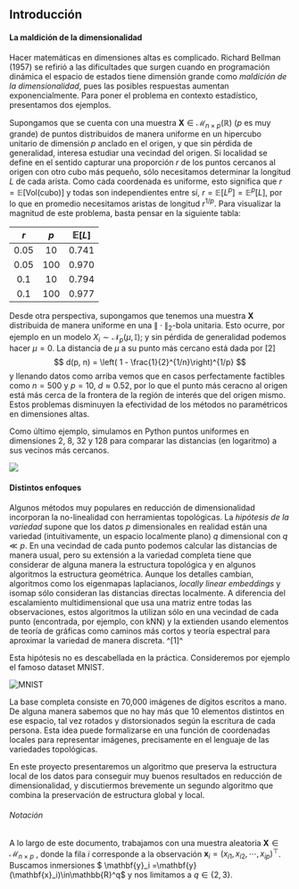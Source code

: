 ## Introducción

#### La maldición de la dimensionalidad

Hacer matemáticas en dimensiones altas es complicado. Richard Bellman (1957) se refirió a las dificultades que surgen cuando en programación dinámica el espacio de estados tiene dimensión grande como *maldición de la dimensionalidad*, pues las posibles respuestas aumentan exponencialmente.  Para poner el problema en contexto estadístico, presentamos dos ejemplos.

Supongamos que se cuenta con una muestra $\mathbf{X} \in \mathcal{M}_{n\times p}(\mathbb{R})$  ($p$ es muy grande) de puntos distribuidos de manera uniforme en un hipercubo unitario de dimensión $ p$ anclado en el origen, y que sin pérdida de generalidad, interesa estudiar una vecindad del origen. Si localidad se define en el sentido capturar una proporción $r$ de los puntos cercanos al origen con otro cubo más pequeño, sólo necesitamos determinar la longitud $L$ de cada arista. Como cada coordenada es uniforme, esto significa que $r = \mathbb{E}\left[\mathrm{Vol}(\mathrm{cubo})\right]$ y todas son independientes entre sí,  $r = \mathbb{E}[L^p] = \mathbb{E}^p[L]$, por lo que en promedio necesitamos aristas de longitud $r^{1/p}$. Para visualizar la magnitud de este problema,  basta pensar en la siguiente tabla:

| $r$  | $p$  | $\mathbb{E}[L]$ |
| :--: | :--: | :-------------: |
| 0.05 |  10  |      0.741      |
| 0.05 | 100  |      0.970      |
| 0.1  |  10  |      0.794      |
| 0.1  | 100  |      0.977      |

 Desde otra perspectiva, supongamos que tenemos una muestra $\mathbf{X}$ distribuida de manera uniforme en una $\|\cdot \|_2$-bola unitaria. Esto ocurre, por ejemplo en un modelo $X_i \sim \mathcal{N}_p(\mu, \mathbb{I})$; y sin pérdida de generalidad podemos hacer $\mu = 0$.  La distancia de $\mu$ a su punto más cercano está dada por [2]
$$
d(p, n) = \left( 1 - \frac{1}{2}^{1/n}\right)^{1/p}
$$
y llenando datos como arriba vemos que en casos perfectamente factibles como $n=500$ y $p=10$, $d \approx 0.52$, por lo que el punto más ceracno al origen está más cerca de la frontera de la región de interés que del origen mismo. Estos problemas disminuyen la efectividad de los métodos no paramétricos en dimensiones altas.

Como último ejemplo, simulamos en Python puntos uniformes en dimensiones 2, 8, 32 y 128 para comparar las distancias (en logaritmo) a sus vecinos más cercanos.

![](./img/densidades20nn.png)

#### Distintos enfoques 

Algunos métodos muy populares en reducción de dimensionalidad incorporan la no-linealidad con herramientas topológicas. La *hipótesis de la variedad* supone que los datos $p$ dimensionales en realidad están una variedad (intuitivamente, un espacio localmente plano) $q$  dimensional con $q\ll p$.  En una vecindad de cada punto podemos calcular las distancias de manera usual, pero su extensión a la variedad completa tiene que considerar de alguna manera la estructura topológica y en algunos algoritmos la estructura geométrica. Aunque los detalles cambian,  algoritmos como los eigenmapas laplacianos, *locally linear embeddings* y isomap sólo consideran las distancias directas localmente. A diferencia del escalamiento multidimensional que usa una matriz entre todas las observaciones, estos algoritmos la utilizan sólo en una vecindad de cada punto (encontrada, por ejemplo, con kNN) y la extienden usando elementos de teoría de gráficas como caminos más cortos y teoría espectral para aproximar la variedad de manera discreta. ^[1]^ 

Esta hipótesis no es descabellada en la práctica. Consideremos por ejemplo el famoso dataset MNIST. 

![MNIST](./img/mnist.jpg)

La base completa consiste en 70,000 imágenes de dígitos escritos a mano. De alguna manera sabemos que no hay más que 10 elementos distintos en ese espacio, tal vez rotados y distorsionados según la escritura de cada persona. Esta idea puede formalizarse en una función de coordenadas locales para representar imágenes, precisamente en el lenguaje de las variedades topológicas. 

En este proyecto presentaremos un algoritmo que preserva la estructura local de los datos para conseguir muy buenos resultados en reducción de dimensionalidad, y discutiermos brevemente un segundo algoritmo que combina la preservación de estructura global y local.

###### Notación

A lo largo de este documento, trabajamos con una muestra aleatoria $\mathbf{X} \in \mathcal{M}_{n\times p}$ , donde la fila $i$ corresponde a la observación $\mathbf{x}_i = (x_{i1}, x_{i2}, \cdots, x_{ip})^\top$. Buscamos inmersiones $ \mathbf{y}_i =\mathbf{y}(\mathbf{x}_i)\in\mathbb{R}^q$ y nos limitamos a $q \in \{2, 3\}$.  